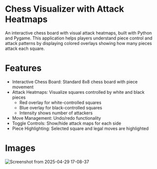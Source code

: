 # Chess Visualizer with Attack Heatmaps

An interactive chess board with visual attack heatmaps, built with Python and Pygame. This application helps players understand piece control and attack patterns by displaying colored overlays showing how many pieces attack each square.

# Features

- Interactive Chess Board: Standard 8x8 chess board with piece movement
- Attack Heatmaps: Visualize squares controlled by white and black pieces
  - Red overlay for white-controlled squares
  - Blue overlay for black-controlled squares
  - Intensity shows number of attackers
- Move Management: Undo/redo functionality
- Toggle Controls: Show/hide attack maps for each side
- Piece Highlighting: Selected square and legal moves are highlighted


# Images
![Screenshot from 2025-04-29 17-08-37](https://github.com/user-attachments/assets/25a74f49-478b-4d75-bc69-a739de14029f)
